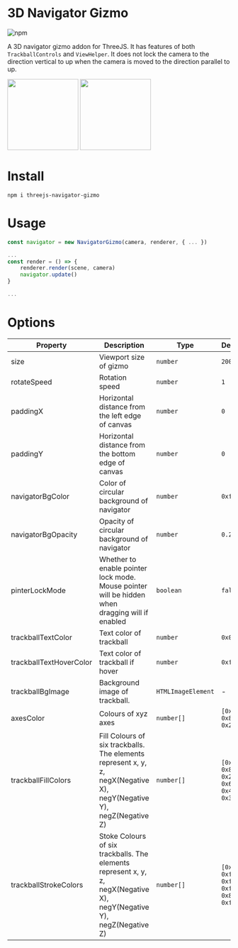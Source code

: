 
# 3D Navigator Gizmo

![npm](https://img.shields.io/npm/v/threejs-navigator-gizmo.svg)

A 3D navigator gizmo addon for ThreeJS. It has features of both `TrackballControls` and `ViewHelper`. It does not lock the camera to the direction vertical to up when the camera is moved to the direction parallel to up.

<img src="https://img2.imgtp.com/2024/04/29/4isQzQNQ.png" width=160>
<img src="https://img2.imgtp.com/2024/04/29/XWMpJlbF.png" width=160>

# Install

```
npm i threejs-navigator-gizmo
```

# Usage

```javascript
const navigator = new NavigatorGizmo(camera, renderer, { ... })

...
const render = () => {
	renderer.render(scene, camera)
	navigator.update()
}

...
```

# Options

| Property | Description | Type | DefaultValue|
| --- | --- | --- | -- |
| size |  Viewport size of gizmo | `number` | `200` |
| rotateSpeed | Rotation speed | `number` | `1` |
| paddingX | Horizontal distance from the left edge of canvas | `number` | `0` |
| paddingY | Horizontal distance from the bottom edge of canvas | `number` | `0` |
| navigatorBgColor | Color of circular background of navigator  | `number` | `0xffffff` |
| navigatorBgOpacity | Opacity of circular background of navigator | `number` | `0.2` |
| pinterLockMode | Whether to enable pointer lock mode. Mouse pointer will be hidden when dragging will if enabled |  `boolean` | `false` |
| trackballTextColor | Text color of trackball | `number` | `0x000000` |
| trackballTextHoverColor | Text color of trackball if hover | `number` | `0xffffff` |
| trackballBgImage | Background image of trackball. | `HTMLImageElement` | - |
| axesColor | Colours of xyz axes | `number[]` | `[0xff5453, 0x8adb00, 0x2c8fff]` |
| trackballFillColors | Fill Colours of six trackballs. The elements represent x, y, z, negX(Negative X), negY(Negative Y), negZ(Negative Z) | `number[]` | `[0xff3653, 0x8adb00, 0x2c8fff, 0x61363c, 0x485b2e, 0x354860]` |
| trackballStrokeColors | Stoke Colours of six trackballs. The elements represent x, y, z, negX(Negative X), negY(Negative Y), negZ(Negative Z)| `number[]` | `[0xffffff, 0xffffff, 0xffffff, 0xff3653, 0x8adb00, 0xff3653]` |

